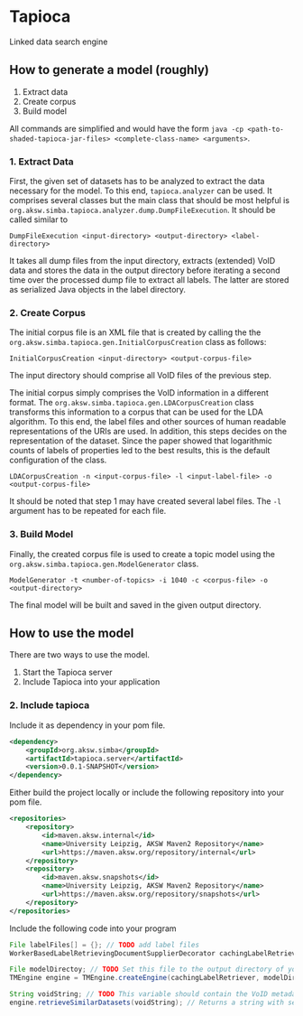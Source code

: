# Tapioca
Linked data search engine

## How to generate a model (roughly)

1. Extract data
2. Create corpus
3. Build model

All commands are simplified and would have the form `java -cp <path-to-shaded-tapioca-jar-files> <complete-class-name> <arguments>`. 

### 1. Extract Data

First, the given set of datasets has to be analyzed to extract the data necessary for the model. To this end, `tapioca.analyzer` can be used. It comprises several classes but the main class that should be most helpful is `org.aksw.simba.tapioca.analyzer.dump.DumpFileExecution`. It should be called similar to

```
DumpFileExecution <input-directory> <output-directory> <label-directory>
```
It takes all dump files from the input directory, extracts (extended) VoID data and stores the data in the output directory before iterating a second time over the processed dump file to extract all labels. The latter are stored as serialized Java objects in the label directory.

### 2. Create Corpus

The initial corpus file is an XML file that is created by calling the the `org.aksw.simba.tapioca.gen.InitialCorpusCreation` class as follows:

```
InitialCorpusCreation <input-directory> <output-corpus-file>
```
The input directory should comprise all VoID files of the previous step.

The initial corpus simply comprises the VoID information in a different format. The `org.aksw.simba.tapioca.gen.LDACorpusCreation` class transforms this information to a corpus that can be used for the LDA algorithm. To this end, the label files and other sources of human readable representations of the URIs are used. In addition, this steps decides on the representation of the dataset. Since the paper showed that logarithmic counts of labels of properties led to the best results, this is the default configuration of the class.

```
LDACorpusCreation -n <input-corpus-file> -l <input-label-file> -o <output-corpus-file>
```
It should be noted that step 1 may have created several label files. The `-l` argument has to be repeated for each file. 

### 3. Build Model

Finally, the created corpus file is used to create a topic model using the `org.aksw.simba.tapioca.gen.ModelGenerator` class.

```
ModelGenerator -t <number-of-topics> -i 1040 -c <corpus-file> -o <output-directory>
```
The final model will be built and saved in the given output directory.

## How to use the model

There are two ways to use the model.

1. Start the Tapioca server
2. Include Tapioca into your application

### 2. Include tapioca

Include it as dependency in your pom file.

```xml
<dependency>
    <groupId>org.aksw.simba</groupId>
    <artifactId>tapioca.server</artifactId>
    <version>0.0.1-SNAPSHOT</version>
</dependency>
```
Either build the project locally or include the following repository into your pom file.

```xml
<repositories>
    <repository>
        <id>maven.aksw.internal</id>
        <name>University Leipzig, AKSW Maven2 Repository</name>
        <url>https://maven.aksw.org/repository/internal</url>
    </repository>
    <repository>
        <id>maven.aksw.snapshots</id>
        <name>University Leipzig, AKSW Maven2 Repository</name>
        <url>https://maven.aksw.org/repository/snapshots</url>
    </repository>
</repositories>
```

Include the following code into your program

```Java
File labelFiles[] = {}; // TODO add label files
WorkerBasedLabelRetrievingDocumentSupplierDecorator cachingLabelRetriever = new WorkerBasedLabelRetrievingDocumentSupplierDecorator(null, null, labelFiles, false);

File modelDirectoy; // TODO Set this file to the output directory of your model built step above
TMEngine engine = TMEngine.createEngine(cachingLabelRetriever, modelDirectoy, null, UriUsage.PROPERTIES, WordOccurence.LOG);

String voidString; // TODO This variable should contain the VoID metadata of the dataset for that link candidates should be retrieved.
engine.retrieveSimilarDatasets(voidString); // Returns a string with search results
```